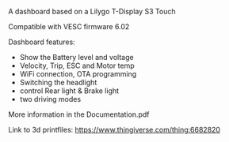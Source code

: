A dashboard based on a Lilygo T-Display S3 Touch

 Compatible with VESC firmware 6.02

Dashboard features:
- Show the Battery level and voltage
- Velocity, Trip, ESC and Motor temp
- WiFi connection, OTA programming
- Switching the headlight
- control Rear light & Brake light 
- two driving modes

More information in the Documentation.pdf

Link to 3d printfiles: https://www.thingiverse.com/thing:6682820